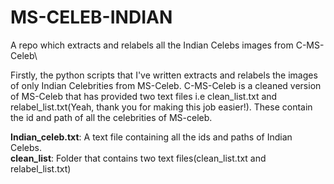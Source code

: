 # MS-CELEB-INDIAN
A repo which extracts and relabels all the Indian Celebs images from C-MS-Celeb\

Firstly, the python scripts that I've written extracts and relabels the images of only Indian Celebrities from MS-Celeb. C-MS-Celeb is a cleaned version of MS-Celeb that has provided two text files i.e clean_list.txt and relabel_list.txt(Yeah, thank you for making this job easier!). These contain the id and path of all the celebrities of MS-celeb.

**Indian_celeb.txt**: A text file containing all the ids and paths of Indian Celebs.\
**clean_list**: Folder that contains two text files(clean_list.txt and relabel_list.txt)

